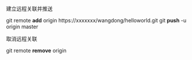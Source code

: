 建立远程关联并推送

git remote **add** origin https://xxxxxxx/wangdong/helloworld.git
git **push** -u origin master

取消远程关联

git remote **remove** origin